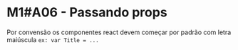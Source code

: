 # M1#A06 - Passando props
Por convensão os componentes react devem começar por padrão com letra maiúscula
`ex: var Title = ...`
